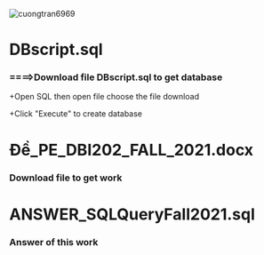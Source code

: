 <p align="left"> <img src="https://komarev.com/ghpvc/?username=cuongtran6969&label=Profile%20views&color=0e75b6&style=flat" alt="cuongtran6969" /> </p>
<h1>DBscript.sql</h1>
<h3>====>Download file DBscript.sql to get database</h3>
<p>+Open SQL then open file choose the file download</p>
<p>+Click "Execute" to create database</p>

<h1>Đề_PE_DBI202_FALL_2021.docx</h1>
<h3>Download file to get work</h3>

<h1>ANSWER_SQLQueryFall2021.sql</h1>
<h3>Answer of this work</h3>
